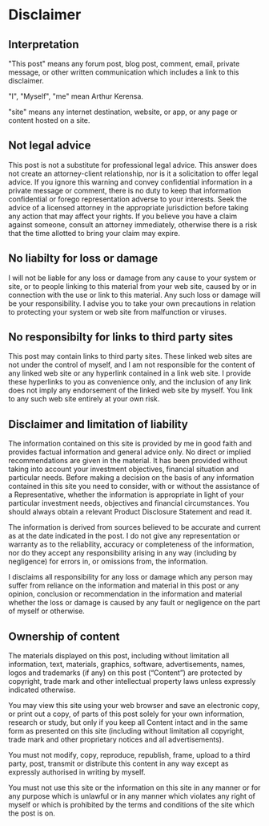 # Disclaimer

## Interpretation

"This post" means any forum post, blog post, comment, email, private message, or other written communication which includes a link to this disclaimer.

"I", "Myself", "me" mean Arthur Kerensa.

"site" means any internet destination, website, or app, or any page or content hosted on a site.

## Not legal advice

This post is not a substitute for professional legal advice. This answer does not create an attorney-client relationship, nor is it a solicitation to offer legal advice. If you ignore this warning and convey confidential information in a private message or comment, there is no duty to keep that information confidential or forego representation adverse to your interests. Seek the advice of a licensed attorney in the appropriate jurisdiction before taking any action that may affect your rights. If you believe you have a claim against someone, consult an attorney immediately, otherwise there is a risk that the time allotted to bring your claim may expire.

## No liabilty for loss or damage

I will not be liable for any loss or damage from any cause to your system or site, or to people linking to this material from your web site, caused by or in connection with the use or link to this material. Any such loss or damage will be your responsibility. I advise you to take your own precautions in relation to protecting your system or web site from malfunction or viruses.

## No responsibilty for links to third party sites

This post may contain links to third party sites. These linked web sites are not under the control of myself, and I am not responsible for the content of any linked web site or any hyperlink contained in a link web site. I provide these hyperlinks to you as convenience only, and the inclusion of any link does not imply any endorsement of the linked web site by myself. You link to any such web site entirely at your own risk.

## Disclaimer and limitation of liability

The information contained on this site is provided by me in good faith and provides factual information and general advice only. No direct or implied recommendations are given in the material. It has been provided without taking into account your investment objectives, financial situation and particular needs. Before making a decision on the basis of any information contained in this site you need to consider, with or without the assistance of a Representative, whether the information is appropriate in light of your particular investment needs, objectives and financial circumstances. You should always obtain a relevant Product Disclosure Statement and read it.

The information is derived from sources believed to be accurate and current as at the date indicated in the post. I do not give any representation or warranty as to the reliability, accuracy or completeness of the information, nor do they accept any responsibility arising in any way (including by negligence) for errors in, or omissions from, the information.

I disclaims all responsibility for any loss or damage which any person may suffer from reliance on the information and material in this post or any opinion, conclusion or recommendation in the information and material whether the loss or damage is caused by any fault or negligence on the part of myself or otherwise.

## Ownership of content

The materials displayed on this post, including without limitation all information, text, materials, graphics, software, advertisements, names, logos and trademarks (if any) on this post (“Content”) are protected by copyright, trade mark and other intellectual property laws unless expressly indicated otherwise.

You may view this site using your web browser and save an electronic copy, or print out a copy, of parts of this post solely for your own information, research or study, but only if you keep all Content intact and in the same form as presented on this site (including without limitation all copyright, trade mark and other proprietary notices and all advertisements).

You must not modify, copy, reproduce, republish, frame, upload to a third party, post, transmit or distribute this content in any way except as expressly authorised in writing by myself.

You must not use this site or the information on this site in any manner or for any purpose which is unlawful or in any manner which violates any right of myself or which is prohibited by the terms and conditions of the site which the post is on.
